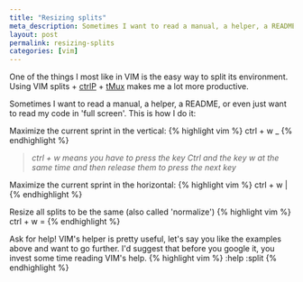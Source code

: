 ```yaml
---
title: "Resizing splits"
meta_description: Sometimes I want to read a manual, a helper, a README, or even just want to read my code in 'full screen'. This is how I do it.
layout: post
permalink: resizing-splits
categories: [vim]
---
```

One of the things I most like in VIM is the easy way to split its environment. Using VIM splits + [ctrlP](https://github.com/kien/ctrlp.vim) + [tMux](http://en.wikipedia.org/wiki/Tmux) makes me a lot more productive.

Sometimes I want to read a manual, a helper, a README, or even just want to read my code in 'full screen'. This is how I do it:

Maximize the current sprint in the vertical:
{% highlight vim %}
ctrl + w _
{% endhighlight %}
> _ctrl + w means you have to press the key Ctrl and the key w at the same time and then release them to press the next key_

Maximize the current sprint in the horizontal:
{% highlight vim %}
ctrl + w |
{% endhighlight %}

Resize all splits to be the same (also called 'normalize')
{% highlight vim %}
ctrl + w =
{% endhighlight %}

Ask for help! VIM's helper is pretty useful, let's say you like the examples above and want to go further. I'd suggest that before you google it, you invest some time reading VIM's help.
{% highlight vim %}
:help :split
{% endhighlight %}
